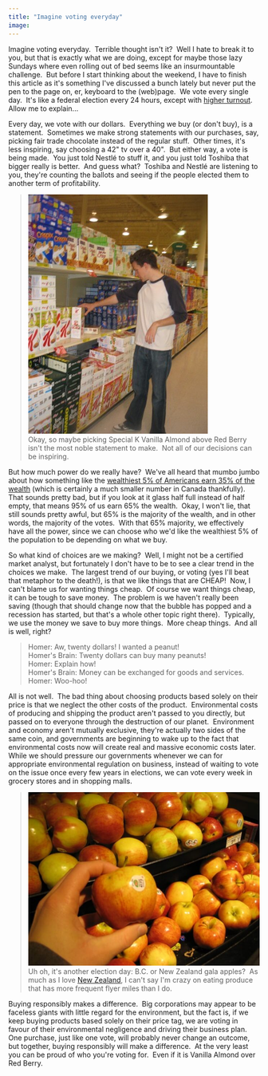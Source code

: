 ```yaml
---
title: "Imagine voting everyday"
image:
---
```

<p>Imagine voting everyday.&nbsp; Terrible thought isn't it?&nbsp; Well I hate to break it to you, but that is exactly what we are doing, except for maybe those lazy Sundays where even rolling out of bed seems like an insurmountable challenge.&nbsp; But before I start thinking about the weekend, I have to finish this article as it's something I've discussed a bunch lately but never put the pen to the page on, er, keyboard to the (web)page.&nbsp; We vote every single day.&nbsp; It's like a federal election every 24 hours, except with <a href="http://en.wikipedia.org/wiki/Canadian_federal_election_2008#Voter_turnout">higher turnout</a>.&nbsp; Allow me to explain...</p><!-- pagebreak -->
<p>Every day, we vote with our dollars.&nbsp; Everything we buy (or don't buy), is a statement.&nbsp; Sometimes we make strong statements with our purchases, say, picking fair trade chocolate instead of the regular stuff.&nbsp; Other times, it's less inspiring, say choosing a 42" tv over a 40".&nbsp; But either way, a vote is being made.&nbsp; You just told Nestl&eacute; to stuff it, and you just told Toshiba that bigger really is better.&nbsp; And guess what?&nbsp; Toshiba and Nestl&eacute; are listening to you, they're counting the ballots and seeing if the people elected them to another term of profitability.</p>
<blockquote><img src="../file/post/imagine_voting_everyday/vanilla_almond_or_red_berry.jpg" alt="" /><br />Okay, so maybe picking Special K Vanilla Almond above Red Berry isn't the most noble statement to make.&nbsp; Not all of our decisions can be inspiring.</blockquote>
<p>But how much power do we really have?&nbsp; We've all heard that mumbo jumbo about how something like the <a href="http://en.wikipedia.org/wiki/Household_income_in_the_United_States">wealthiest 5% of Americans earn 35% of the wealth</a> (which is certainly a much smaller number in Canada thankfully).&nbsp; That sounds pretty bad, but if you look at it glass half full instead of half empty, that means 95% of us earn 65% the wealth.&nbsp; Okay, I won't lie, that still sounds pretty awful, but 65% is the majority of the wealth, and in other words, the majority of the votes.&nbsp; With that 65% majority, we effectively have all the power, since we can choose who we'd like the wealthiest 5% of the population to be depending on what we buy.</p>
<p>So what kind of choices are we making?&nbsp; Well, I might not be a certified market analyst, but fortunately I don't have to be to see a clear trend in the choices we make.&nbsp; The largest trend of our buying, or voting (yes I'll beat that metaphor to the death!), is that we like things that are CHEAP!&nbsp; Now, I can't blame us for wanting things cheap.&nbsp; Of course we want things cheap, it can be tough to save money.&nbsp; The problem is we haven't really been saving (though that should change now that the bubble has popped and a recession has started, but that's a whole other topic right there).&nbsp; Typically, we use the money we save to buy more things.&nbsp; More cheap things.&nbsp; And all is well, right?</p>
<blockquote>Homer: Aw, twenty dollars! I wanted a peanut!<br /> Homer's Brain: Twenty dollars can buy many peanuts!<br /> Homer: Explain how!<br /> Homer's Brain: Money can be exchanged for goods and services.<br /> Homer: Woo-hoo!</blockquote>
<p>All is not well.&nbsp; The bad thing about choosing products based solely on their price is that we neglect the other costs of the product.&nbsp; Environmental costs of producing and shipping the product aren't passed to you directly, but passed on to everyone through the destruction of our planet.&nbsp; Environment and economy aren't mutually exclusive, they're actually two sides of the same coin, and governments are beginning to wake up to the fact that environmental costs now will create real and massive economic costs later.&nbsp; While we should pressure our governments whenever we can for appropriate environmental regulation on business, instead of waiting to vote on the issue once every few years in elections, we can vote every week in grocery stores and in shopping malls.</p>
<blockquote><img src="../file/post/imagine_voting_everyday/bc_or_new_zealand.jpg" alt="" /><br />Uh oh, it's another election day: B.C. or New Zealand gala apples?&nbsp; As much as I love <a href="http://youtube.com/watch?v=DAub94aLp3s">New Zealand</a>, I can't say I'm crazy on eating produce that has more frequent flyer miles than I do.</blockquote>
<p>Buying responsibly makes a difference.&nbsp; Big corporations may appear to be faceless giants with little regard for the environment, but the fact is, if we keep buying products based solely on their price tag, we are voting in favour of their environmental negligence and driving their business plan.&nbsp; One purchase, just like one vote, will probably never change an outcome, but together, buying responsibly will make a difference.&nbsp; At the very least you can be proud of who you're voting for.&nbsp; Even if it is Vanilla Almond over Red Berry.</p>